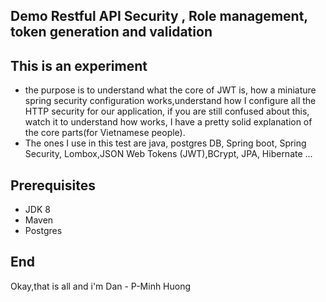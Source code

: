 ## Demo Restful API Security , Role management, token generation and validation

## This is an experiment

- the purpose is to understand what the core of JWT is, how a miniature spring security configuration works,understand how I configure all the HTTP security for our application, if you are still confused about this, watch it to understand how works, I have a pretty solid explanation of the core parts(for Vietnamese people).
- The ones I use in this test are java, postgres DB, Spring boot, Spring Security, Lombox,JSON Web Tokens (JWT),BCrypt, JPA, Hibernate ...
## Prerequisites

- JDK 8
- Maven
- Postgres

## End
Okay,that is all and i'm Dan - P-Minh Huong
